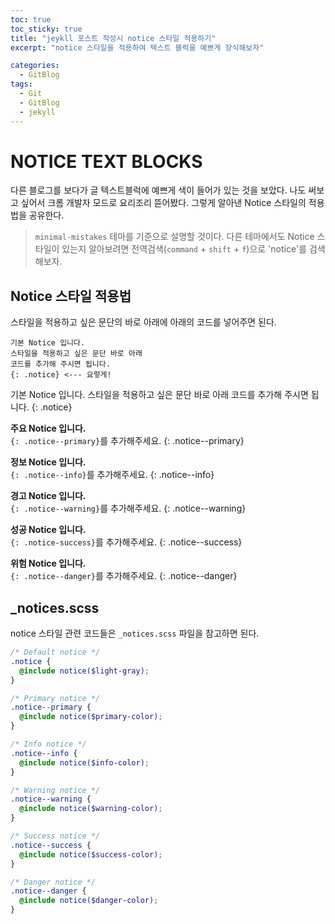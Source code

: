 ```yaml
---
toc: true
toc_sticky: true
title: "jeykll 포스트 작성시 notice 스타일 적용하기"
excerpt: "notice 스타일을 적용하여 텍스트 블럭을 예쁘게 장식해보자"

categories:
  - GitBlog
tags:
  - Git
  - GitBlog
  - jekyll
---
```


# NOTICE TEXT BLOCKS

다른 블로그를 보다가 글 텍스트블럭에 예쁘게 색이 들어가 있는 것을 보았다. 나도 써보고 싶어서 크롬 개발자 모드로 요리조리 뜯어봤다. 그렇게 알아낸 Notice 스타일의 적용법을 공유한다.
> `minimal-mistakes` 테마를 기준으로 설명할 것이다. 다른 테마에서도 Notice 스타일이 있는지 알아보려면 전역검색(`command` + `shift` + `f`)으로 'notice'를 검색해보자.



## Notice 스타일 적용법

스타일을 적용하고 싶은 문단의 바로 아래에 아래의 코드를 넣어주면 된다.

```text
기본 Notice 입니다.
스타일을 적용하고 싶은 문단 바로 아래
코드를 추가해 주시면 됩니다.
{: .notice} <--- 요렇게!
```

기본 Notice 입니다.
스타일을 적용하고 싶은 문단 바로 아래
코드를 추가해 주시면 됩니다.
{: .notice}
 
**주요 Notice 입니다.**  
`{: .notice--primary}`를 추가해주세요.
{: .notice--primary}

**정보 Notice 입니다.**  
`{: .notice--info}`를 추가해주세요.
{: .notice--info}

**경고 Notice 입니다.**  
`{: .notice--warning}`를 추가해주세요.
{: .notice--warning}

**성공 Notice 입니다.**  
`{: .notice-success}`를 추가해주세요.
{: .notice--success}

**위험 Notice 입니다.**  
`{: .notice--danger}`를 추가해주세요.
{: .notice--danger}



## _notices.scss

notice 스타일 관련 코드들은 `_notices.scss` 파일을 참고하면 된다.

```scss
/* Default notice */
.notice {
  @include notice($light-gray);
}

/* Primary notice */
.notice--primary {
  @include notice($primary-color);
}

/* Info notice */
.notice--info {
  @include notice($info-color);
}

/* Warning notice */
.notice--warning {
  @include notice($warning-color);
}

/* Success notice */
.notice--success {
  @include notice($success-color);
}

/* Danger notice */
.notice--danger {
  @include notice($danger-color);
}
```